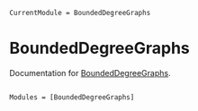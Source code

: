 ```@meta
CurrentModule = BoundedDegreeGraphs
```

# BoundedDegreeGraphs

Documentation for [BoundedDegreeGraphs](https://github.com/SteffenPL/BoundedDegreeGraphs.jl).

```@index
```

```@autodocs
Modules = [BoundedDegreeGraphs]
```
